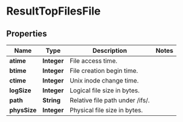 
# ResultTopFilesFile

## Properties
Name | Type | Description | Notes
------------ | ------------- | ------------- | -------------
**atime** | **Integer** | File access time. | 
**btime** | **Integer** | File creation begin time. | 
**ctime** | **Integer** | Unix inode change time. | 
**logSize** | **Integer** | Logical file size in bytes. | 
**path** | **String** | Relative file path under /ifs/. | 
**physSize** | **Integer** | Physical file size in bytes. | 



